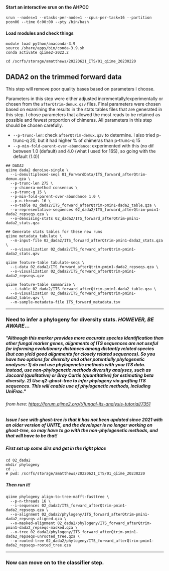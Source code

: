 #### Start an interactive srun on the AHPCC

```
srun --nodes=1 --ntasks-per-node=1 --cpus-per-task=16 --partition pcon06 --time 6:00:00 --pty /bin/bash
```

#### Load modules and check things

```
module load python/anaconda-3.9
source /share/apps/bin/conda-3.9.sh
conda activate qiime2-2022.2

cd /scrfs/storage/amatthews/20220621_ITS/01_qiime_20230220
```


## DADA2 on the trimmed forward data
This step will remove poor quality bases based on parameters I choose.

Parameters in this step were either adjusted incrementally/experimentally or chosen from the `afterQtrim-demux.qzv` files. Final parameters were chosen based on examining the results in the stats tables files that are generated in this step. I chose parameters that allowed the most reads to be retained as possible and fewest proportion of chimeras. All parameters in this step should be chosen carefully.

- `--p-trunc-len`: check `afterQtrim-demux.qzv` to determine. I also tried p-trunc-q 20, but it had higher % of chimeras than p-trunc-q 15
- `--p-min-fold-parent-over-abundance`: experimented with this (no dif between 1.0 (default) and 4.0 (what I used for 16S), so going with the default (1.0))

```
## DADA2
qiime dada2 denoise-single \
  --i-demultiplexed-seqs 01_ForwardData/ITS_forward_afterQtrim-demux.qza \
  --p-trunc-len 275 \
  --p-chimera-method consensus \
  --p-trunc-q 15 \
  --p-min-fold-parent-over-abundance 1.0 \
  --p-n-threads 16 \
  --o-table 02_dada2/ITS_forward_afterQtrim-pmin1-dada2_table.qza \
  --o-representative-sequences 02_dada2/ITS_forward_afterQtrim-pmin1-dada2_repseqs.qza \
  --o-denoising-stats 02_dada2/ITS_forward_afterQtrim-pmin1-dada2_stats.qza
  
## Generate stats tables for these new runs
qiime metadata tabulate \
  --m-input-file 02_dada2/ITS_forward_afterQtrim-pmin1-dada2_stats.qza \
  --o-visualization 02_dada2/ITS_forward_afterQtrim-pmin1-dada2_stats.qzv
```



```
qiime feature-table tabulate-seqs \
  --i-data 02_dada2/ITS_forward_afterQtrim-pmin1-dada2_repseqs.qza \
  --o-visualization 02_dada2/ITS_forward_afterQtrim-pmin1-dada2_repseqs.qzv
```
  
  


```
qiime feature-table summarize \
  --i-table 02_dada2/ITS_forward_afterQtrim-pmin1-dada2_table.qza \
  --o-visualization 02_dada2/ITS_forward_afterQtrim-pmin1-dada2_table.qzv \
  --m-sample-metadata-file ITS_forward_metadata.tsv
```






---



### Need to infer a phylogeny for diversity stats. *HOWEVER, BE AWARE*...
##### "Although this marker provides more accurate species identification than other fungal marker genes, alignments of ITS sequences are not useful for informing evolutionary distances among distantly related species (but can yield good alignments for closely related sequences). So you have two options for diversity and other potentially phylogenetic analyses: 1) do not use phylogenetic methods with your ITS data. Instead, use non-phylogenetic methods diversity analyses, such as Jaccard (qualitative) or Bray Curtis (quantitative) for estimating beta diversity. 2) Use q2-ghost-tree to infer phylogeny via grafting ITS sequences. This will enable use of phylogenetic methods, including UniFrac."
###### from here: https://forum.qiime2.org/t/fungal-its-analysis-tutorial/7351
##### Issue I see with ghost-tree is that it has not been updated since 2021 with an older version of UNITE, and the developer is no longer working on ghost-tree, so may have to go with the non-phylogenetic methods, and that will have to be that!

##### First set up some dirs and get in the right place

```
cd 02_dada2
mkdir phylogeny
cd ..
# pwd: /scrfs/storage/amatthews/20220621_ITS/01_qiime_20230220
```

##### Then run it!

```
qiime phylogeny align-to-tree-mafft-fasttree \
  --p-n-threads 16 \
  --i-sequences 02_dada2/ITS_forward_afterQtrim-pmin1-dada2_repseqs.qza \
  --o-alignment 02_dada2/phylogeny/ITS_forward_afterQtrim-pmin1-dada2_repseqs-aligned.qza \
  --o-masked-alignment 02_dada2/phylogeny/ITS_forward_afterQtrim-pmin1-dada2_repseqs-masked.qza \
  --o-tree 02_dada2/phylogeny/ITS_forward_afterQtrim-pmin1-dada2_repseqs-unrooted_tree.qza \
  --o-rooted-tree 02_dada2/phylogeny/ITS_forward_afterQtrim-pmin1-dada2_repseqs-rooted_tree.qza
```

---

### Now can move on to the classifier step.









